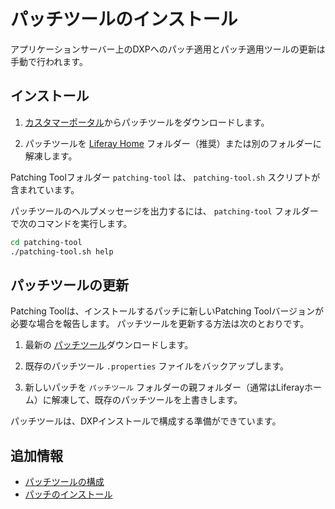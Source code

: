 # パッチツールのインストール

アプリケーションサーバー上のDXPへのパッチ適用とパッチ適用ツールの更新は手動で行われます。

## インストール

1.  [カスタマーポータル](https://customer.liferay.com/downloads?p_p_id=com_liferay_osb_customer_downloads_display_web_DownloadsDisplayPortlet&_com_liferay_osb_customer_downloads_display_web_DownloadsDisplayPortlet_productAssetCategoryId=118191019&_com_liferay_osb_customer_downloads_display_web_DownloadsDisplayPortlet_fileTypeAssetCategoryId=118191066)からパッチツールをダウンロードします。

2.  パッチツールを [Liferay Home](../../reference/liferay-home.md) フォルダー（推奨）または別のフォルダーに解凍します。

Patching Toolフォルダー `patching-tool` は、 `patching-tool.sh` スクリプトが含まれています。

パッチツールのヘルプメッセージを出力するには、 `patching-tool` フォルダーで次のコマンドを実行します。

``` bash
cd patching-tool
./patching-tool.sh help
```

## パッチツールの更新

Patching Toolは、インストールするパッチに新しいPatching Toolバージョンが必要な場合を報告します。 パッチツールを更新する方法は次のとおりです。

1.  最新の [パッチツール](https://customer.liferay.com/downloads?p_p_id=com_liferay_osb_customer_downloads_display_web_DownloadsDisplayPortlet&_com_liferay_osb_customer_downloads_display_web_DownloadsDisplayPortlet_productAssetCategoryId=118191019&_com_liferay_osb_customer_downloads_display_web_DownloadsDisplayPortlet_fileTypeAssetCategoryId=118191066)ダウンロードします。

2.  既存のパッチツール `.properties` ファイルをバックアップします。

3.  新しいパッチを `パッチツール` フォルダーの親フォルダー（通常はLiferayホーム）に解凍して、既存のパッチツールを上書きします。

パッチツールは、DXPインストールで構成する準備ができています。

## 追加情報

  - [パッチツールの構成](./configuring-the-patching-tool.md)
  - [パッチのインストール](../patching-dxp-7-3-and-earlier/installing-patches-for-dxp-7-3-and-earlier.md)
